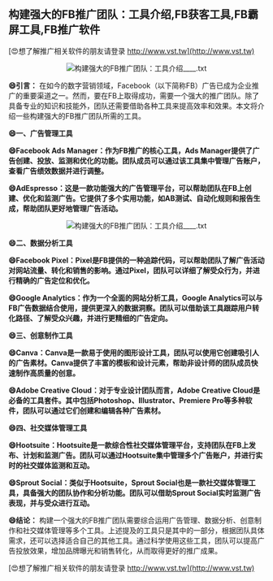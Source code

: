 ## **构建强大的FB推广团队：工具介绍,FB获客工具,FB霸屏工具,FB推广软件**

[😍想了解推广相关软件的朋友请登录 http://www.vst.tw](http://www.vst.tw)

 <center><img src="https://vst.tw/MP4/tuiguang/png/6.png" alt="构建强大的FB推广团队：工具介绍____.txt"></center>

**😄引言：**
在如今的数字营销领域，Facebook（以下简称FB）广告已成为企业推广的重要渠道之一。然而，要在FB上取得成功，需要一个强大的推广团队。除了具备专业的知识和技能外，团队还需要借助各种工具来提高效率和效果。本文将介绍一些构建强大的FB推广团队所需的工具。

**😄一、广告管理工具**

**😄Facebook Ads Manager：作为FB推广的核心工具，Ads Manager提供了广告创建、投放、监测和优化的功能。团队成员可以通过该工具集中管理广告账户，查看广告绩效数据并进行调整。**

**😄AdEspresso：这是一款功能强大的广告管理平台，可以帮助团队在FB上创建、优化和监测广告。它提供了多个实用功能，如AB测试、自动化规则和报告生成，帮助团队更好地管理广告活动。**

 <center><img src="https://vst.tw/MP4/tuiguang/png/0.png" alt="构建强大的FB推广团队：工具介绍____.txt"></center>

**😄二、数据分析工具**

**😄Facebook Pixel：Pixel是FB提供的一种追踪代码，可以帮助团队了解广告活动对网站流量、转化和销售的影响。通过Pixel，团队可以详细了解受众行为，并进行精确的广告定位和优化。**

**😄Google Analytics：作为一个全面的网站分析工具，Google Analytics可以与FB广告数据结合使用，提供更深入的数据洞察。团队可以借助该工具跟踪用户转化路径、了解受众兴趣，并进行更精细的广告定向。**

**😄三、创意制作工具**

**😄Canva：Canva是一款易于使用的图形设计工具，团队可以使用它创建吸引人的广告素材。Canva提供了丰富的模板和设计元素，帮助非设计师的团队成员快速制作高质量的创意。**

**😄Adobe Creative Cloud：对于专业设计团队而言，Adobe Creative Cloud是必备的工具套件。其中包括Photoshop、Illustrator、Premiere Pro等多种软件，团队可以通过它们创建和编辑各种广告素材。**

**😄四、社交媒体管理工具**

**😄Hootsuite：Hootsuite是一款综合性社交媒体管理平台，支持团队在FB上发布、计划和监测广告。团队可以通过Hootsuite集中管理多个广告账户，并进行实时的社交媒体监测和互动。**

**😄Sprout Social：类似于Hootsuite，Sprout Social也是一款社交媒体管理工具，具备强大的团队协作和分析功能。团队可以借助Sprout Social实时监测广告表现，并与受众进行互动。**

**😄结论：**
构建一个强大的FB推广团队需要综合运用广告管理、数据分析、创意制作和社交媒体管理等多个工具。上述提及的工具只是其中的一部分，根据团队具体需求，还可以选择适合自己的其他工具。通过科学使用这些工具，团队可以提高广告投放效果，增加品牌曝光和销售转化，从而取得更好的推广成果。

[😍想了解推广相关软件的朋友请登录 http://www.vst.tw](http://www.vst.tw)



